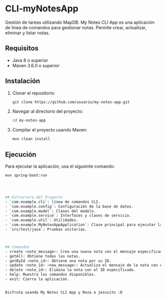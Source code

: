 # CLI-myNotesApp
Gestión de tareas utilizando MapDB.
My Notes CLI App es una aplicación de línea de comandos para gestionar notas. Permite crear, actualizar, eliminar y listar notas.

## Requisitos
- Java 8 o superior
- Maven 3.6.0 o superior

## Instalación
1. Clonar el repositorio:
    ```sh
    git clone https://github.com/usuario/my-notes-app.git
    ```

2. Navegar al directorio del proyecto:
    ```sh
    cd my-notes-app
    ```

3. Compilar el proyecto usando Maven:
    ```sh
    mvn clean install
    ```

## Ejecución
Para ejecutar la aplicación, usa el siguiente comando:
```sh
mvn spring-boot:run




## Estructura del Proyecto
- `com.example.cli`: línea de comandos CLI. 
- `com.example.config`: Configuración de la base de datos.
- `com.example.model`: Clases del modelo.
- `com.example.service`: Interfaces y clases de servicio.
- `com.example.util`: Utilidades.
- `com.example.MyNotesAppApplication`: Clase principal para ejecutar la aplicación.
- `src/test/java`: Pruebas unitarias.



## Comandos
- create <note_message>: Crea una nueva nota con el mensaje especificado.
- getAll: Obtiene todas las notas.
- getById <note_id>: Obtiene una nota por su ID.
- update <note_id> <new_message>: Actualiza el mensaje de la nota con el ID especificado.
- delete <note_id>: Elimina la nota con el ID especificado.
- help: Muestra los comandos disponibles.
- exit: Cierra la aplicación.


Disfruta usando My Notes CLI App y Reza a jesusito :D
